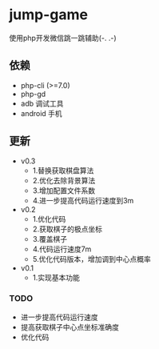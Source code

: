# jump-game
使用php开发微信跳一跳辅助(-. .-)

## 依赖

 - php-cli (>=7.0)
 - php-gd
 - adb 调试工具
 - android 手机

## 更新
- v0.3
    - 1.替换获取棋盘算法
    - 2.优化去除背景算法
    - 3.增加配置文件系数
    - 4.进一步提高代码运行速度到3m
- v0.2
    - 1.优化代码
    - 2.获取棋子的极点坐标
    - 3.覆盖棋子
    - 4.代码运行速度7m
    - 5.优化代码版本，增加调到中心点概率
- v0.1
    - 1.实现基本功能


### TODO
- 进一步提高代码运行速度
- 提高获取棋子中心点坐标准确度
- 优化代码



